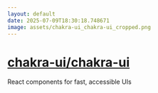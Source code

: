 ```yaml
---
layout: default
date: 2025-07-09T18:30:18.748671
image: assets/chakra-ui_chakra-ui_cropped.png
---
```


# [chakra-ui/chakra-ui](https://github.com/chakra-ui/chakra-ui)

React components for fast, accessible UIs
